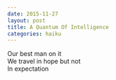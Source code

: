 ```yaml
---
date: 2015-11-27
layout: post
title: A Quantum Of Intelligence
categories: haiku
---
```


Our best man on it  
We travel in hope but not  
In expectation
